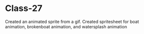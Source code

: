# Class-27
Created an animated sprite from a gif. Created spritesheet for boat animation, brokenboat animation, and watersplash animation
